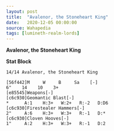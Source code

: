 ```yaml
---
layout: post
title:  "Avalenor, the Stoneheart King"
date:   2020-12-05 00:00:00
source: Wahapedia
tags: [lumineth-realm-lords]
---
```


**Avalenor, the Stoneheart King**

**Stat Block**
```
14/14 Avalenor, the Stoneheart King
```

```
[56f442]M     W     B     Sa    [-]
6"    14    10    3+    
[e85545]Weapons[-]
[c6c930]Geomantic Blast[-]
*      A:1    H:3+   W:2+   R:-2   D:D6  
[c6c930]Firestealer Hammers[-]
2"     A:6    H:3+   W:3+   R:-1   D:*   
[c6c930]Cloven Hooves[-]
1"     A:2    H:3+   W:3+   R:-1   D:2   
```
    